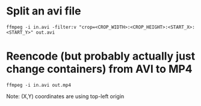 # Split an avi file
```ffmpeg -i in.avi -filter:v "crop=<CROP_WIDTH>:<CROP_HEIGHT>:<START_X>:<START_Y>" out.avi```

# Reencode (but probably actually just change containers) from AVI to MP4
```ffmpeg -i in.avi out.mp4```

Note: (X,Y) coordinates are using top-left origin 
